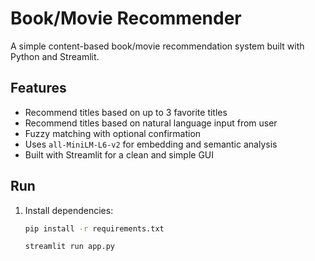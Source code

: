 # Book/Movie Recommender

A simple content-based book/movie recommendation system built with Python and Streamlit.

## Features

- Recommend titles based on up to 3 favorite titles
- Recommend titles based on natural language input from user
- Fuzzy matching with optional confirmation
- Uses `all-MiniLM-L6-v2` for embedding and semantic analysis 
- Built with Streamlit for a clean and simple GUI

## Run

1. Install dependencies:
   ```bash
   pip install -r requirements.txt
   ```

   ```bash
   streamlit run app.py
   ```
